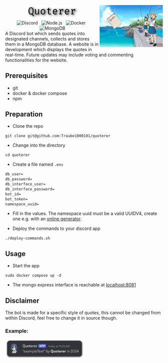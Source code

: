 <img src="./assets/quoterer.webp" alt="Wow&#8230; such Empty!" title="StealthyWhisper Icon" width="40%" align="right">
<div align="center">
  <picture>
    <source
        media="(prefers-color-scheme: dark)"
        srcset="./assets/title_dark.png"
    />
    <source
        media="(prefers-color-scheme: light), (prefers-color-scheme: no-preference)"
        srcset="./assets/title_light.png"
    />
    <img width="33%" src="./assets/title_light.png"/>
  </picture>
  <br>
  <img height="22px" alt="Discord" src="https://img.shields.io/badge/Discord-%235865F2?style=flat&logo=discord&logoColor=white">
  &nbsp;
  <img height="22px" alt="Node.js" src="https://img.shields.io/badge/Node.js-%235FA04E?style=flat&logo=nodedotjs&logoColor=white">
  &nbsp;
  <img height="22px" alt="Docker" src="https://img.shields.io/badge/Docker-%232496ED?style=flat&logo=docker&logoColor=white">
  &nbsp;
  <img height="22px" alt="MongoDB" src="https://img.shields.io/badge/MongoDB-%2347A248?style=flat&logo=mongodb&logoColor=white">
</div>
A Discord bot which sends quotes into designated channels, collects and stores them in a MongoDB database. A website is in development which displays the quotes in real-time. Future updates may include voting and commenting functionalities for the website.

## Prerequisites

- git
- docker & docker compose
- npm

## Preparation
- Clone the repo
```
git clone git@github.com:Traube1000101/quoterer
```
- Change into the directory
```
cd quoterer
```
- Create a file named `.env`
```
db_user=
db_password=
db_interface_user=
db_interface_password=
bot_id=
bot_token=
namespace_uuid=
```
- Fill in the values. The namespace uuid must be a valid UUIDV4, create one e.g. with an [online generator](https://www.uuidgenerator.net/version4).

- Deploy the commands to your discord app
```
./deploy-commands.sh
```  

## Usage
- Start the app
```
sudo docker compose up -d
```
- The mongo express interface is reachable at [localhost:8081](http://localhost:8081)

## Disclaimer
The bot is made for a specific style of quotes, this cannot be changed from within Discord, feel free to change it in source though.  
### Example:

<img width="50%" alt="Example Quote" src="./assets/example_quote.png">
